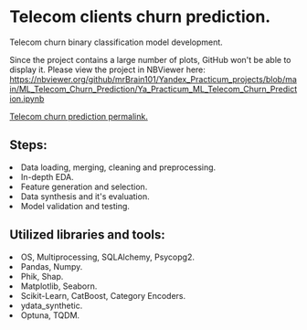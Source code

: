 # Telecom clients churn prediction.
Telecom churn binary classification model development.<br>

Since the project contains a large number of plots, GitHub won't be able to display it.
Please view the project in NBViewer here: https://nbviewer.org/github/mrBrain101/Yandex_Practicum_projects/blob/main/ML_Telecom_Churn_Prediction/Ya_Practicum_ML_Telecom_Churn_Prediction.ipynb

[Telecom churn prediction permalink.](https://github.com/mrBrain101/Yandex_Practicum_projects/blob/9a5b969e1f6c0d7be90549dc183315dd4b5c38e9/ML_Telecom_Churn_Prediction/Ya_Practicum_ML_Telecom_Churn_Prediction.ipynb)

## Steps:
<li>Data loading, merging, cleaning and preprocessing.
<li>In-depth EDA.
<li>Feature generation and selection.
<li>Data synthesis and it's evaluation.
<li>Model validation and testing.
  
## Utilized libraries and tools:
<li>OS, Multiprocessing, SQLAlchemy, Psycopg2.
<li>Pandas, Numpy.
<li>Phik, Shap.
<li>Matplotlib, Seaborn.
<li>Scikit-Learn, CatBoost, Category Encoders.
<li>ydata_synthetic.
<li>Optuna, TQDM.
